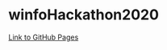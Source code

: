 # winfoHackathon2020

[Link to GitHub Pages](https://locksleylk.github.io/winfoHackathon2020/index.html)